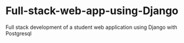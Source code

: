 # Full-stack-web-app-using-Django
Full stack development of a student web application using Django with Postgresql
